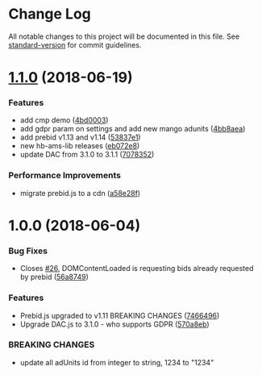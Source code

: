 # Change Log

All notable changes to this project will be documented in this file. See [standard-version](https://github.com/conventional-changelog/standard-version) for commit guidelines.

<a name="1.1.0"></a>
# [1.1.0](https://github.com/meumobi/ams-hb/compare/v1.0.0...v1.1.0) (2018-06-19)


### Features

* add cmp demo ([4bd0003](https://github.com/meumobi/ams-hb/commit/4bd0003))
* add gdpr param on settings and add new mango adunits ([4bb8aea](https://github.com/meumobi/ams-hb/commit/4bb8aea))
* add prebid v1.13 and v1.14 ([53837e1](https://github.com/meumobi/ams-hb/commit/53837e1))
* new hb-ams-lib releases ([eb072e8](https://github.com/meumobi/ams-hb/commit/eb072e8))
* update DAC from 3.1.0 to 3.1.1 ([7078352](https://github.com/meumobi/ams-hb/commit/7078352))


### Performance Improvements

* migrate prebid.js to a cdn ([a58e28f](https://github.com/meumobi/ams-hb/commit/a58e28f))



<a name="1.0.0"></a>
# 1.0.0 (2018-06-04)


### Bug Fixes

* Closes [#26](https://github.com/meumobi/ams-hb/issues/26), DOMContentLoaded is requesting bids already requested by prebid ([56a8749](https://github.com/meumobi/ams-hb/commit/56a8749))


### Features

* Prebid.js upgraded to v1.11 BREAKING CHANGES ([7466496](https://github.com/meumobi/ams-hb/commit/7466496))
* Upgrade DAC.js to 3.1.0 - who supports GDPR ([570a8eb](https://github.com/meumobi/ams-hb/commit/570a8eb))


### BREAKING CHANGES

* update all adUnits id from integer to string, 1234 to "1234"
